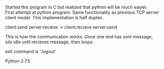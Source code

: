 Started this program in C but realized that python will be much easier.  
First attempt at python program.  Same functionality as previous TCP 
server client model.  This implementation is half duplex.
<p>client:send server:recieve -> client:recieve server:send</p>
<p>This is how the communication works.  Once one end has sent message, sits idle until recieves message, then loops.</p>
<p>exit command is '.logout'</p>
<p>Python 2.7.5
